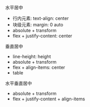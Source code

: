 水平居中

- 行内元素: text-align: center
- 块级元素: margin: 0 auto
- absolute + transform
- flex + justify-content: center

垂直居中

- line-height: height
- absolute + transform
- flex + align-items: center
- table

水平垂直居中

- absolute + transform
- flex + justify-content + align-items
